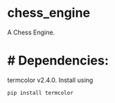# chess_engine
A Chess Engine.

# # Dependencies:

termcolor v2.4.0. Install using

```py
pip install termcolor
```
